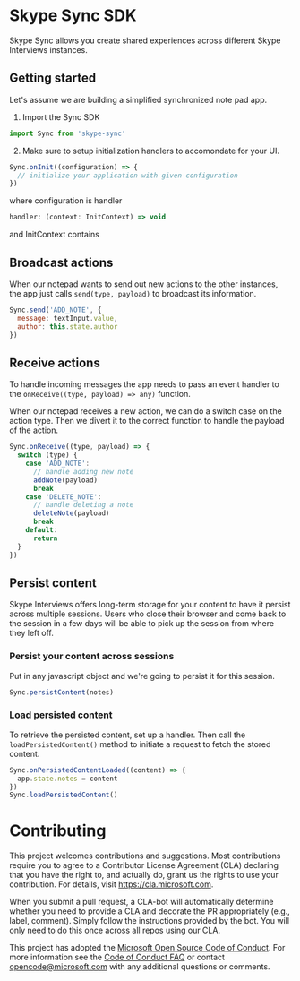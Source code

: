 # Skype Sync SDK

Skype Sync allows you create shared experiences across different Skype Interviews instances.

## Getting started

Let's assume we are building a simplified synchronized note pad app.

1. Import the Sync SDK
```js
import Sync from 'skype-sync'
```

2. Make sure to setup initialization handlers to accomondate for your UI.
```js
Sync.onInit((configuration) => {
  // initialize your application with given configuration
})
```

where configuration is handler
```js
handler: (context: InitContext) => void
```
and InitContext contains 


## Broadcast actions

When our notepad wants to send out new actions to the other instances, the app just calls `send(type, payload)` to broadcast its information. 

```js
Sync.send('ADD_NOTE', {
  message: textInput.value,
  author: this.state.author
})
```

## Receive actions

To handle incoming messages the app needs to pass an event handler to the `onReceive((type, payload) => any)` function.

When our notepad receives a new action, we can do a switch case on the action type. Then we divert it to the correct function to handle the payload of the action.

```js
Sync.onReceive((type, payload) => {
  switch (type) {
    case 'ADD_NOTE':
      // handle adding new note
      addNote(payload)
      break
    case 'DELETE_NOTE':
      // handle deleting a note
      deleteNote(payload)
      break
    default:
      return
  }
})
```

## Persist content

Skype Interviews offers long-term storage for your content to have it persist across multiple sessions. Users who close their browser and come back to the session in a few days will be able to pick up the session from where they left off.

### Persist your content across sessions
Put in any javascript object and we're going to persist it for this session.
```js
Sync.persistContent(notes)
```

### Load persisted content
To retrieve the persisted content, set up a handler. Then call the `loadPersistedContent()` method to initiate a request to fetch the stored content.
```js
Sync.onPersistedContentLoaded((content) => {
  app.state.notes = content
})
Sync.loadPersistedContent()
```



# Contributing

This project welcomes contributions and suggestions.  Most contributions require you to agree to a
Contributor License Agreement (CLA) declaring that you have the right to, and actually do, grant us
the rights to use your contribution. For details, visit https://cla.microsoft.com.

When you submit a pull request, a CLA-bot will automatically determine whether you need to provide
a CLA and decorate the PR appropriately (e.g., label, comment). Simply follow the instructions
provided by the bot. You will only need to do this once across all repos using our CLA.

This project has adopted the [Microsoft Open Source Code of Conduct](https://opensource.microsoft.com/codeofconduct/).
For more information see the [Code of Conduct FAQ](https://opensource.microsoft.com/codeofconduct/faq/) or
contact [opencode@microsoft.com](mailto:opencode@microsoft.com) with any additional questions or comments.

